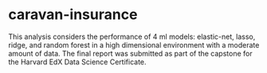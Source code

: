 # caravan-insurance
This analysis considers the performance of 4 ml models: elastic-net, lasso, ridge, and random forest in a high dimensional environment with a moderate amount of data. The final report was submitted as part of the capstone for the Harvard EdX Data Science Certificate. 
